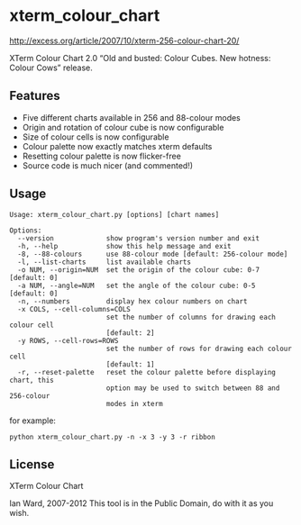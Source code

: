 
# xterm_colour_chart

http://excess.org/article/2007/10/xterm-256-colour-chart-20/

XTerm Colour Chart 2.0 “Old and busted: Colour Cubes. New hotness: Colour Cows” release.


## Features

* Five different charts available in 256 and 88-colour modes
* Origin and rotation of colour cube is now configurable
* Size of colour cells is now configurable
* Colour palette now exactly matches xterm defaults
* Resetting colour palette is now flicker-free
* Source code is much nicer (and commented!)


## Usage

    Usage: xterm_colour_chart.py [options] [chart names]
    
    Options:
      --version             show program's version number and exit
      -h, --help            show this help message and exit
      -8, --88-colours      use 88-colour mode [default: 256-colour mode]
      -l, --list-charts     list available charts
      -o NUM, --origin=NUM  set the origin of the colour cube: 0-7 [default: 0]
      -a NUM, --angle=NUM   set the angle of the colour cube: 0-5 [default: 0]
      -n, --numbers         display hex colour numbers on chart
      -x COLS, --cell-columns=COLS
                            set the number of columns for drawing each colour cell
                            [default: 2]
      -y ROWS, --cell-rows=ROWS
                            set the number of rows for drawing each colour cell
                            [default: 1]
      -r, --reset-palette   reset the colour palette before displaying chart, this
                            option may be used to switch between 88 and 256-colour
                            modes in xterm

for example:

    python xterm_colour_chart.py -n -x 3 -y 3 -r ribbon


## License

XTerm Colour Chart

Ian Ward, 2007-2012
This tool is in the Public Domain, do with it as you wish.

